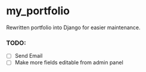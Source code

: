 # my_portfolio
Rewritten portfolio into Django for easier maintenance.

### TODO:
- [ ] Send Email
- [ ] Make more fields editable from admin panel
